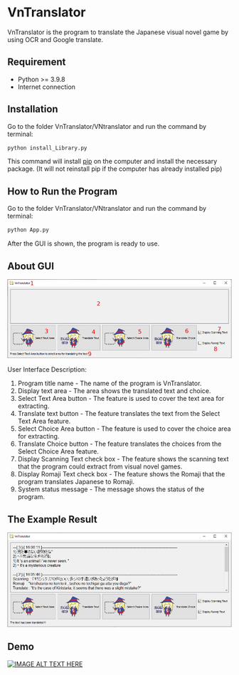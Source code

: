 # VnTranslator

VnTranslator is the program to translate the Japanese visual novel game by using OCR and Google translate.

## Requirement

- Python >= 3.9.8
- Internet connection

## Installation

Go to the folder VnTranslator/VNtranslator and run the command by terminal:

```bash
python install_Library.py
```

This command will install [pip](https://pip.pypa.io/en/stable/) on the computer and install the necessary package. (It will not reinstall pip if the computer has already installed pip)

## How to Run the Program
Go to the folder VnTranslator/VNtranslator and run the command by terminal:

```bash
python App.py
```

After the GUI is shown, the program is ready to use.

## About GUI

![alt text](https://github.com/PoiNaPoi/VnTranslator/blob/main/image/VnTranslatorGUI.png?raw=true)

User Interface Description:
1.	Program title name - The name of the program is VnTranslator.
2.	Display text area - The area shows the translated text and choice.
3.	Select Text Area button - The feature is used to cover the text area for extracting.
4.	Translate text button - The feature translates the text from the Select Text Area feature.
5.	Select Choice Area button - The feature is used to cover the choice area for extracting.
6.	Translate Choice button - The feature translates the choices from the Select Choice Area feature.
7.	Display Scanning Text check box - The feature shows the scanning text that the program could extract from visual novel games.
8.	Display Romaji Text check box - The feature shows the Romaji that the program translates Japanese to Romaji.
9.	System status message - The message shows the status of the program.


## The Example Result

![alt text](https://github.com/PoiNaPoi/VnTranslator/blob/main/image/VnTranslator_translate_example.png?raw=true)

## Demo

[![IMAGE ALT TEXT HERE](https://img.youtube.com/vi/yNWAUuVszJQ/0.jpg)](https://youtu.be/yNWAUuVszJQ)